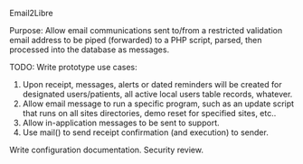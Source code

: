 Email2Libre

Purpose:  Allow email communications sent to/from a restricted validation email address to be piped
(forwarded) to a PHP script, parsed, then processed into the database as messages.

TODO:
Write prototype use cases:
1.  Upon receipt, messages, alerts or dated reminders will be created for designated users/patients, all active local users table records, whatever.
2.  Allow email message to run a specific program, such as an update script that runs on all sites directories, demo reset for specified sites, etc..
3.  Allow in-application messages to be sent to support.
4.  Use mail() to send receipt confirmation (and execution) to sender.

Write configuration documentation.
Security review.
